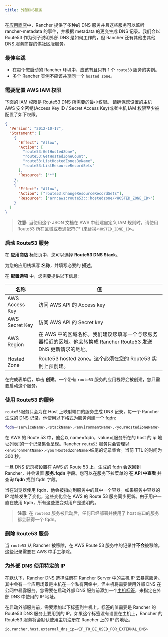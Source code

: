 ```yaml
---
title: 外部DNS服务
---
```


在[应用商店](/docs/rancher1/configurations/catalog/)中，Rancher 提供了多种的 DNS 服务并且这些服务可以监听 rancher-metadata 的事件，并根据 metadata 的更变生成 DNS 记录。我们会以 Route53 作为例子说明外部 DNS 是如何工作的，但 Rancher 还有其他由其他 DNS 服务商提的供社区版服务。

### 最佳实践

- 在每个您启动的 Rancher 环境中，应该有且只有 1 个 `route53` 服务的实例。
- 多个 Rancher 实例不应该共享同一个 `hosted zone`。

### 需要配置 AWS IAM 权限

下面的 IAM 权限是 Route53 DNS 所需要的最小权限。
请确保您设置的主机 AWS 安全密钥(Access Key ID / Secret Access Key)或者主机 IAM 权限至少被配置了如下权限。

```json
{
  "Version": "2012-10-17",
  "Statement": [
    {
      "Effect": "Allow",
      "Action": [
        "route53:GetHostedZone",
        "route53:GetHostedZoneCount",
        "route53:ListHostedZonesByName",
        "route53:ListResourceRecordSets"
      ],
      "Resource": ["*"]
    },
    {
      "Effect": "Allow",
      "Action": ["route53:ChangeResourceRecordSets"],
      "Resource": ["arn:aws:route53:::hostedzone/<HOSTED_ZONE_ID>"]
    }
  ]
}
```

> **注意:** 当使用这个 JSON 文档在 AWS 中创建自定义 IAM 规则时，请使用 Route53 所在区域或者通配符('\*')来替换`<HOSTED_ZONE_ID>`。

### 启动 Route53 服务

在 **应用商店** 标签页中，您可以选择 **Route53 DNS Stack**。

为您的应用栈填写 **名称**，并填写必要的 **描述**。

在 **配置选项** 中，您需要提供以下信息:

| 名称           | 值                                                                                                                |
| -------------- | ----------------------------------------------------------------------------------------------------------------- |
| AWS Access Key | 访问 AWS API 的 Access key                                                                                        |
| AWS Secret Key | 访问 AWS API 的 Secret key                                                                                        |
| AWS Region     | 在 AWS 中的区域名称。我们建议您填写一个与您服务器相近的区域。他会转换成 Rancher Route53 发送 DNS 更新请求的地址。 |
| Hosted Zone    | Route53 hosted zone。这个必须在您的 Route53 实例上预创建。                                                        |

在完成表单后，单击 **创建**。一个带有 `route53` 服务的应用栈将会被创建，您只需要启动这个服务。

### 使用 Route53 的服务

`route53`服务只会为在 Host 上映射端口的服务生成 DNS 记录，每一个 Rancher 生成的 DNS 记录，他使用以下格式为服务创建一个 fqdn:

```bash
fqdn=<serviceName>.<stackName>.<environmentName>.<yourHostedZoneName>
```

在 AWS 的 Route 53 中，他会以 name=fqdn，value=[服务所在的 host 的 ip 地址列表]的一个记录集合呈现。Rancher `route53` 服务只会管理以`<environmentName>.<yourHostedZoneName>`结尾的记录集合。当前 TTL 的时间为 300 秒。

一旦 DNS 记录被设置在 AWS 的 Route 53 上，生成的 fqdn 会返回到 Rancher，并会设置 **服务.fqdn** 字段。您可以在服务下拉菜单的 **在 API 中查看** 并查询 **fqdn** 找到 fqdn 字段。

当在浏览器使用 fqdn，他会被指向到服务中的其中一个容器。如果服务中容器的 IP 地址发生了变化，这些变化会在 AWS 的 Route 53 服务同步更新。由于用户一直在使用 fqdn，所有这些更变对用户是透明的。

> **注意:** 在 `route53` 服务被启动后，任何已经部署并使用了 host 端口的服务都会获得一个 fqdn。

### 删除 Route53 服务

当 `route53` 从 Rancher 被移除，在 AWS Route 53 服务中的记录并**不会**被移除。这些记录需要在 AWS 中手工移除。

### 为外部 DNS 使用特定的 IP

在默认下，Rancher DNS 选择注册在 Rancher Server 中的主机 IP 去暴露服务。其中会有一个应用场景是主机在一个私有网络中，但主机将需要使用外部 DNS 在公网中暴露服务。您需要在启动外部 DNS 服务前添加一个[主机标签](/docs/rancher1/infrastructure/hosts/#主机标签)，来指定在外部 DNS 中使用的 IP 地址。

在启动外部服务前，需要添加以下标签到主机上。标签的值需要是 Rancher 的 Route53 DNS 服务上要用到的 IP。如果这个标签没有设置在主机上，Rancher 的 Route53 服务将会默认使用主机注册在 Rancher 上的 IP 的地址。

```bash
io.rancher.host.external_dns_ip=<IP_TO_BE_USED_FOR_EXTERNAL_DNS>
```
